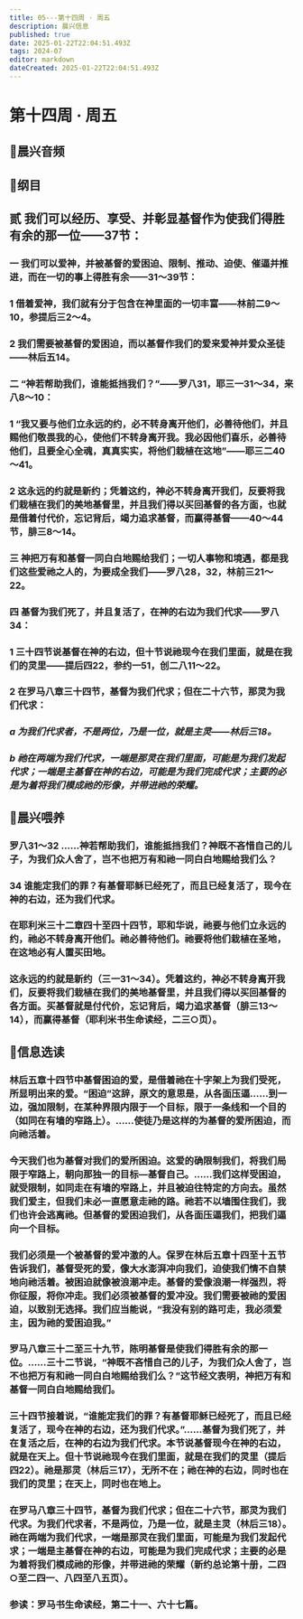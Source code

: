 ```yaml
---
title: 05---第十四周 · 周五
description: 晨兴信息
published: true
date: 2025-01-22T22:04:51.493Z
tags: 2024-07
editor: markdown
dateCreated: 2025-01-22T22:04:51.493Z
---
```


# 第十四周 · 周五

## 🎵晨兴音频

## 📖纲目

## 贰	我们可以经历、享受、并彰显基督作为使我们得胜有余的那一位——37节：

### 一	我们可以爱神，并被基督的爱困迫、限制、推动、迫使、催逼并推进，而在一切的事上得胜有余——31～39节：

### 1	借着爱神，我们就有分于包含在神里面的一切丰富——林前二9～10，参提后三2～4。

### 2	我们需要被基督的爱困迫，而以基督作我们的爱来爱神并爱众圣徒——林后五14。

### 二	“神若帮助我们，谁能抵挡我们？”——罗八31，耶三一31～34，来八8～10：

### 1	“我又要与他们立永远的约，必不转身离开他们，必善待他们，并且赐他们敬畏我的心，使他们不转身离开我。我必因他们喜乐，必善待他们，且要全心全魂，真真实实，将他们栽植在这地”——耶三二40～41。

### 2	这永远的约就是新约；凭着这约，神必不转身离开我们，反要将我们栽植在我们的美地基督里，并且我们得以买回基督的各方面，也就是借着付代价，忘记背后，竭力追求基督，而赢得基督——40～44节，腓三8～14。

### 三	神把万有和基督一同白白地赐给我们；一切人事物和境遇，都是我们这些爱祂之人的，为要成全我们——罗八28，32，林前三21～22。

### 四	基督为我们死了，并且复活了，在神的右边为我们代求——罗八34：

### 1	三十四节说基督在神的右边，但十节说祂现今在我们里面，就是在我们的灵里——提后四22，参约一51，创二八11～22。

### 2	在罗马八章三十四节，基督为我们代求；但在二十六节，那灵为我们代求：

### *a	为我们代求者，不是两位，乃是一位，就是主灵——林后三18。*

### *b	祂在两端为我们代求，一端是那灵在我们里面，可能是为我们发起代求；一端是主基督在神的右边，可能是为我们完成代求；主要的必是为着将我们模成祂的形像，并带进祂的荣耀。*

## 📖晨兴喂养

### **罗八31～32**    **……神若帮助我们，谁能抵挡我们？神既不吝惜自己的儿子，为我们众人舍了，岂不也把万有和祂一同白白地赐给我们么？**

### **34**    **谁能定我们的罪？有基督耶稣已经死了，而且已经复活了，现今在神的右边，还为我们代求。**

### 在耶利米三十二章四十至四十四节，耶和华说，祂要与他们立永远的约，祂必不转身离开他们。祂必善待他们。祂要将他们栽植在圣地，在这地必有人置买田地。

### 这永远的约就是新约（三一31～34）。凭着这约，神必不转身离开我们，反要将我们栽植在我们的美地基督里，并且我们得以买回基督的各方面。买基督就是付代价，忘记背后，竭力追求基督（腓三13～14），而赢得基督（耶利米书生命读经，二三○页）。

## 📖信息选读

### 林后五章十四节中基督困迫的爱，是借着祂在十字架上为我们受死，所显明出来的爱。“困迫”这辞，原文的意思是，从各面压逼……到一边，强加限制，在某种界限内限于一个目标，限于一条线和一个目的（如同在有墙的窄路上）。……使徒乃是这样的为基督的爱所困迫，而向祂活着。

### 今天我们也为基督对我们的爱所困迫。这爱的确限制我们，将我们局限于窄路上，朝向那独一的目标—基督自己。……我们这样受困迫，就受限制，如同走在有墙的窄路上，并且被迫往特定的方向去。虽然我们爱主，但我们未必一直愿意走祂的路。祂若不以墙围住我们，我们也许会逃离祂。但基督的爱困迫我们，从各面压逼我们，把我们逼向一个目标。

### 我们必须是一个被基督的爱冲激的人。保罗在林后五章十四至十五节告诉我们，基督受死的爱，像大水澎湃冲向我们，迫使我们情不自禁地向祂活着。被困迫就像被浪潮冲走。基督的爱像浪潮一样强烈，将你征服，将你冲走。我们必须被基督的爱冲没。我们需要被祂的爱困迫，以致别无选择。我们应当能说，“我没有别的路可走，我必须爱主，因为祂的爱困迫我。”

### 罗马八章三十二至三十九节，陈明基督是使我们得胜有余的那一位。……三十二节说，“神既不吝惜自己的儿子，为我们众人舍了，岂不也把万有和祂一同白白地赐给我们么？”这节经文表明，神把万有和基督一同白白地赐给我们。

### 三十四节接着说，“谁能定我们的罪？有基督耶稣已经死了，而且已经复活了，现今在神的右边，还为我们代求。”……基督为我们死了，并在复活之后，在神的右边为我们代求。本节说基督现今在神的右边，就是在天上。但十节说祂现今在我们里面，就是在我们的灵里（提后四22）。祂是那灵（林后三17），无所不在；祂在神的右边，同时也在我们的灵里；在天上，同时也在地上。

### 在罗马八章三十四节，基督为我们代求；但在二十六节，那灵为我们代求。为我们代求者，不是两位，乃是一位，就是主灵（林后三18）。祂在两端为我们代求，一端是那灵在我们里面，可能是为我们发起代求；一端是主基督在神的右边，可能是为我们完成代求；主要的必是为着将我们模成祂的形像，并带进祂的荣耀（新约总论第十册，二四○至二四一、八四至八五页）。



### 参读：罗马书生命读经，第二十一、六十七篇。
<!-- Google tag (gtag.js) -->
<script async src="https://www.googletagmanager.com/gtag/js?id=G-1P8709Z16T"></script>
<script>
  window.dataLayer = window.dataLayer || [];
  function gtag(){dataLayer.push(arguments);}
  gtag('js', new Date());

  gtag('config', 'G-1P8709Z16T');
</script>